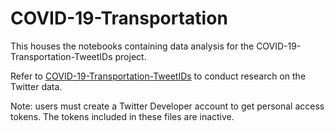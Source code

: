 # COVID-19-Transportation
This houses the notebooks containing data analysis for the COVID-19-Transportation-TweetIDs project.

Refer to [COVID-19-Transportation-TweetIDs](https://github.com/jennyw23/COVID-19-Transportation-TweetIDs) to conduct research on the Twitter data.

Note: users must create a Twitter Developer account to get personal access tokens. The tokens included in these files are inactive. 
